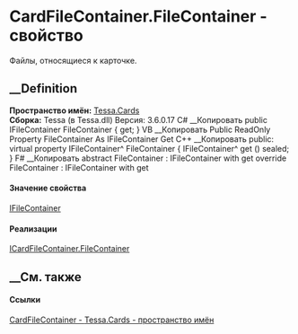 # CardFileContainer.FileContainer - свойство
Файлы, относящиеся к карточке.
##  __Definition
 **Пространство имён:** [Tessa.Cards](N_Tessa_Cards.htm)  
 **Сборка:** Tessa (в Tessa.dll) Версия: 3.6.0.17
C# __Копировать
     public IFileContainer FileContainer { get; }
VB __Копировать
     Public ReadOnly Property FileContainer As IFileContainer
    	Get
C++ __Копировать
     public:
    virtual property IFileContainer^ FileContainer {
    	IFileContainer^ get () sealed;
    }
F# __Копировать
     abstract FileContainer : IFileContainer with get
    override FileContainer : IFileContainer with get
#### Значение свойства
[IFileContainer](T_Tessa_Files_IFileContainer.htm)
#### Реализации
[ICardFileContainer.FileContainer](P_Tessa_Cards_ICardFileContainer_FileContainer.htm)  
##  __См. также
#### Ссылки
[CardFileContainer - ](T_Tessa_Cards_CardFileContainer.htm)
[Tessa.Cards - пространство имён](N_Tessa_Cards.htm)
